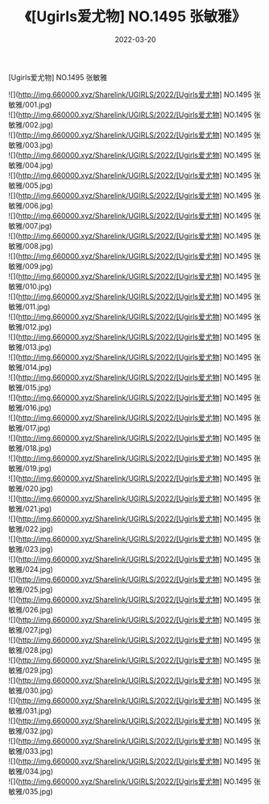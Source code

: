 ﻿---
layout: post
title:  《[Ugirls爱尤物] NO.1495 张敏雅》
date:   2022-03-20
img: http://img.660000.xyz/Sharelink/UGIRLS/2022/[Ugirls爱尤物] NO.1495 张敏雅/000.jpg
categories: [美女, 清纯, 唯美]
---

[Ugirls爱尤物] NO.1495 张敏雅

 ![](http://img.660000.xyz/Sharelink/UGIRLS/2022/[Ugirls爱尤物] NO.1495 张敏雅/001.jpg) <br>![](http://img.660000.xyz/Sharelink/UGIRLS/2022/[Ugirls爱尤物] NO.1495 张敏雅/002.jpg) <br>![](http://img.660000.xyz/Sharelink/UGIRLS/2022/[Ugirls爱尤物] NO.1495 张敏雅/003.jpg) <br>![](http://img.660000.xyz/Sharelink/UGIRLS/2022/[Ugirls爱尤物] NO.1495 张敏雅/004.jpg) <br>![](http://img.660000.xyz/Sharelink/UGIRLS/2022/[Ugirls爱尤物] NO.1495 张敏雅/005.jpg) <br>![](http://img.660000.xyz/Sharelink/UGIRLS/2022/[Ugirls爱尤物] NO.1495 张敏雅/006.jpg) <br>![](http://img.660000.xyz/Sharelink/UGIRLS/2022/[Ugirls爱尤物] NO.1495 张敏雅/007.jpg) <br>![](http://img.660000.xyz/Sharelink/UGIRLS/2022/[Ugirls爱尤物] NO.1495 张敏雅/008.jpg) <br>![](http://img.660000.xyz/Sharelink/UGIRLS/2022/[Ugirls爱尤物] NO.1495 张敏雅/009.jpg) <br>![](http://img.660000.xyz/Sharelink/UGIRLS/2022/[Ugirls爱尤物] NO.1495 张敏雅/010.jpg) <br>![](http://img.660000.xyz/Sharelink/UGIRLS/2022/[Ugirls爱尤物] NO.1495 张敏雅/011.jpg) <br>![](http://img.660000.xyz/Sharelink/UGIRLS/2022/[Ugirls爱尤物] NO.1495 张敏雅/012.jpg) <br>![](http://img.660000.xyz/Sharelink/UGIRLS/2022/[Ugirls爱尤物] NO.1495 张敏雅/013.jpg) <br>![](http://img.660000.xyz/Sharelink/UGIRLS/2022/[Ugirls爱尤物] NO.1495 张敏雅/014.jpg) <br>![](http://img.660000.xyz/Sharelink/UGIRLS/2022/[Ugirls爱尤物] NO.1495 张敏雅/015.jpg) <br>![](http://img.660000.xyz/Sharelink/UGIRLS/2022/[Ugirls爱尤物] NO.1495 张敏雅/016.jpg) <br>![](http://img.660000.xyz/Sharelink/UGIRLS/2022/[Ugirls爱尤物] NO.1495 张敏雅/017.jpg) <br>![](http://img.660000.xyz/Sharelink/UGIRLS/2022/[Ugirls爱尤物] NO.1495 张敏雅/018.jpg) <br>![](http://img.660000.xyz/Sharelink/UGIRLS/2022/[Ugirls爱尤物] NO.1495 张敏雅/019.jpg) <br>![](http://img.660000.xyz/Sharelink/UGIRLS/2022/[Ugirls爱尤物] NO.1495 张敏雅/020.jpg) <br>![](http://img.660000.xyz/Sharelink/UGIRLS/2022/[Ugirls爱尤物] NO.1495 张敏雅/021.jpg) <br>![](http://img.660000.xyz/Sharelink/UGIRLS/2022/[Ugirls爱尤物] NO.1495 张敏雅/022.jpg) <br>![](http://img.660000.xyz/Sharelink/UGIRLS/2022/[Ugirls爱尤物] NO.1495 张敏雅/023.jpg) <br>![](http://img.660000.xyz/Sharelink/UGIRLS/2022/[Ugirls爱尤物] NO.1495 张敏雅/024.jpg) <br>![](http://img.660000.xyz/Sharelink/UGIRLS/2022/[Ugirls爱尤物] NO.1495 张敏雅/025.jpg) <br>![](http://img.660000.xyz/Sharelink/UGIRLS/2022/[Ugirls爱尤物] NO.1495 张敏雅/026.jpg) <br>![](http://img.660000.xyz/Sharelink/UGIRLS/2022/[Ugirls爱尤物] NO.1495 张敏雅/027.jpg) <br>![](http://img.660000.xyz/Sharelink/UGIRLS/2022/[Ugirls爱尤物] NO.1495 张敏雅/028.jpg) <br>![](http://img.660000.xyz/Sharelink/UGIRLS/2022/[Ugirls爱尤物] NO.1495 张敏雅/029.jpg) <br>![](http://img.660000.xyz/Sharelink/UGIRLS/2022/[Ugirls爱尤物] NO.1495 张敏雅/030.jpg) <br>![](http://img.660000.xyz/Sharelink/UGIRLS/2022/[Ugirls爱尤物] NO.1495 张敏雅/031.jpg) <br>![](http://img.660000.xyz/Sharelink/UGIRLS/2022/[Ugirls爱尤物] NO.1495 张敏雅/032.jpg) <br>![](http://img.660000.xyz/Sharelink/UGIRLS/2022/[Ugirls爱尤物] NO.1495 张敏雅/033.jpg) <br>![](http://img.660000.xyz/Sharelink/UGIRLS/2022/[Ugirls爱尤物] NO.1495 张敏雅/034.jpg) <br>![](http://img.660000.xyz/Sharelink/UGIRLS/2022/[Ugirls爱尤物] NO.1495 张敏雅/035.jpg) <br>